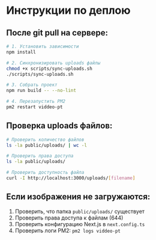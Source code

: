 # Инструкции по деплою

## После git pull на сервере:

```bash
# 1. Установить зависимости
npm install

# 2. Синхронизировать uploads файлы
chmod +x scripts/sync-uploads.sh
./scripts/sync-uploads.sh

# 3. Собрать проект
npm run build -- --no-lint

# 4. Перезапустить PM2
pm2 restart viddeo-pt
```

## Проверка uploads файлов:

```bash
# Проверить количество файлов
ls -la public/uploads/ | wc -l

# Проверить права доступа
ls -la public/uploads/

# Проверить доступность файла
curl -I http://localhost:3000/uploads/[filename]
```

## Если изображения не загружаются:

1. Проверить, что папка `public/uploads/` существует
2. Проверить права доступа к файлам (644)
3. Проверить конфигурацию Next.js в `next.config.ts`
4. Проверить логи PM2: `pm2 logs viddeo-pt`
